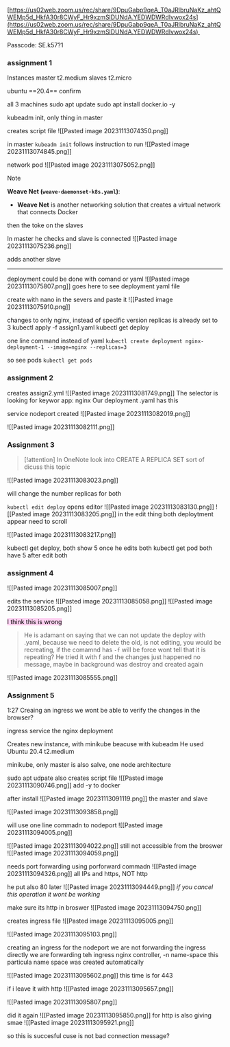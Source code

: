[https://us02web.zoom.us/rec/share/9DpuGabp9qeA_T0aJRlbruNaKz_ahtQWEMp5d_HkfA30r8CWyF_Hr9xzmSlDUNdA.YEDWDWRdIvwox24s](https://us02web.zoom.us/rec/share/9DpuGabp9qeA_T0aJRlbruNaKz_ahtQWEMp5d_HkfA30r8CWyF_Hr9xzmSlDUNdA.YEDWDWRdIvwox24s) 

Passcode: SE.k57?1


### assignment 1
Instances master t2.medium
slaves t2.micro

ubuntu ==20.4== confirm


all 3 machines
sudo apt update
sudo apt install docker.io -y

kubeadm init, only thing in master

creates script file
![[Pasted image 20231113074350.png]]

in master
`kubeadm init`
follows instruction to run
![[Pasted image 20231113074845.png]]


network pod
![[Pasted image 20231113075052.png]]

> [!NOTE]
> **Weave Net (`weave-daemonset-k8s.yaml`)**:
> - **Weave Net** is another networking solution that creates a virtual network that connects Docker

  
  
then the toke on the slaves

In master he checks and slave is connected
![[Pasted image 20231113075236.png]]

adds another slave

---
deployment could be done with comand or yaml
![[Pasted image 20231113075807.png]]
goes here to see deployment yaml file

create with nano in the severs and paste it
![[Pasted image 20231113075910.png]]

changes to only nginx, instead of specific version
replicas is already set to 3
kubectl apply -f assign1.yaml
kubectl get deploy

one line command instead of yaml
``kubectl create deployment nginx-deployment-1 --image=nginx --replicas=3``

so see pods `kubectl get pods`

### assignment 2

creates assign2.yml
![[Pasted image 20231113081749.png]]
The selector is looking for keywor app: nginx
Our deployment .yaml has this

service nodeport created
![[Pasted image 20231113082019.png]]

![[Pasted image 20231113082111.png]]

### Assignment 3

> [!attention]
> In OneNote look into CREATE A REPLICA SET sort of dicuss this topic

![[Pasted image 20231113083023.png]]

will change the number replicas for both

`kubectl edit deploy` opens editor
![[Pasted image 20231113083130.png]]
![[Pasted image 20231113083205.png]]
in the edit thing both deploytment appear need to scroll

![[Pasted image 20231113083217.png]]

kubectl get deploy, both show 5 once he edits both
kubectl get pod both have 5 after edit both

### assignment 4

![[Pasted image 20231113085007.png]]

edits the service
![[Pasted image 20231113085058.png]]
![[Pasted image 20231113085205.png]]

<mark style="background: #FFB8EBA6;">I think this is wrong</mark>
> He is adamant on saying that we can not update the deploy with .yaml, because we need to delete the old, is not editing, you would be recreating, if the comamnd has `-f` will be force wont tell that it is repeating? He tried it with f and the changes just happened no message, maybe in background was destroy and created again

![[Pasted image 20231113085555.png]]

### Assignment 5
1:27
Creaing an ingress
 we wont be able to verify the changes in the browser?

ingress service the nginx deployment


Creates new instance, with minikube beacuse with kubeadm
He used Ubuntu 20.4
t2.medium

minikube, only master is also salve, one node architecture

sudo apt udpate
also creates script file
![[Pasted image 20231113090746.png]]
add -y to docker

after install
![[Pasted image 20231113091119.png]]
the master and slave

![[Pasted image 20231113093858.png]]

will use one line commadn to nodeport
![[Pasted image 20231113094005.png]]

![[Pasted image 20231113094022.png]]
still not accessible from the broswer
![[Pasted image 20231113094059.png]]

needs port forwarding
using porforward commadn
![[Pasted image 20231113094326.png]]
all IPs and https, NOT http

he put also 80 later
![[Pasted image 20231113094449.png]]
*if you cancel this operation it wont be working*

make sure its http in broswer
![[Pasted image 20231113094750.png]]


creates ingress file
![[Pasted image 20231113095005.png]]

![[Pasted image 20231113095103.png]]

creating an ingress for the nodeport
we are not forwarding the ingress directly we are forwarding teh ingress nginx controller, -n name-space this particula name space was created automatically

![[Pasted image 20231113095602.png]]
this time is for 443

if i leave it with http
![[Pasted image 20231113095657.png]]

![[Pasted image 20231113095807.png]]

did it again
![[Pasted image 20231113095850.png]]
for http is also giving smae
![[Pasted image 20231113095921.png]]

so this is succesful cuse is not bad connection message?